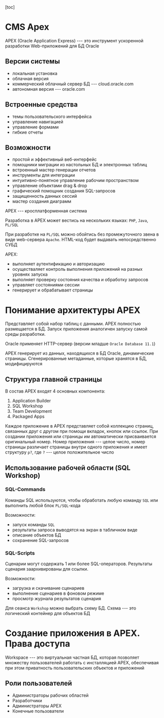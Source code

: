 [toc]

# CMS Apex

APEX (Oracle Application Express) --- это инструмент ускоренной разработки
Web-приложений для БД Oracle

## Версии системы

- локальная установка
- облачная версия
- коммерческий облачный сервер БД --- cloud.oracle.com
- автономная версия --- oracle.com

## Встроенные средства

- темы пользовательского интерфейса
- управление навигацией
- управление формами
- гибкие отчеты

## Возможности

- простой и эффективный веб-интерфейс
- помощники миграции из настольных БД и электронных таблиц
- встроенный мастер генерации отчетов
- инструменты для интеграции
- интуитивно-понятное управление рабочим пространством
- управление объектами drag & drop
- графический помощник создания SQL-запросов
- защищенность данных сессий
- мастер создания диаграмм

APEX --- кросплатформенная система

Разработка в APEX может вестись на нескольких языках: `PHP`, `Java`, `PL/SQL`

При разработке на `PL/SQL` можно обойтись без промежуточного звена в виде
web-сервера `Apache`. HTML-код будет выдавать непосредственно СУБД

APEX:

- выполняет аутентификацию и авторизацию
- осуществаляет контроль выполнения приложений на разных уровнях запуска
- выполняет проверку состояния качества и обработку запросов
- управляет состояниями сессии
- генерирует и обрабатывает страницы

# Понимание архитектуры APEX

Представляет собой набор таблиц с данными. APEX полностью размещается в БД.
Запуск приложения аналогичен запуску самой среды разработки.

Oracle применяет HTTP-сервер (версии младше `Oracle Database 11.1`)

APEX генерирует из данных, находящихся в БД Oracle, динамические страницы.
Сгенерированные метаданные, которые хранятся в БД, модифицируются

## Структура главной страницы

В состав APEX входят 4 основных компонента:

1. Application Builder
2. SQL Workshop
3. Team Development
4. Packaged Apps

Каждое приложение в APEX представляет собой коллекцию страниц, связанных друг с
другом при помощи вкладок, кнопок или ссылок. При создании приложения или
страницы им автоматически присваивается оригинальный номер. Номер приложения ---
целое число, номер страницы различает страницы внутри одного приложения и имеет
структуру `p?`, где `?` --- целое положительное число

## Использование рабочей области (SQL Workshop)

### SQL-Commands

Команды SQL используются, чтобы обработать любую команду `SQL` или выполнить
любой блок `PL/SQL`-кода

Возможности:

- запуск команды `SQL`
- результаты запроса выводятся на экран в табличном виде
- описание объектов БД
- сохранение SQL-запросов

### SQL-Scripts

Сценарии могут содержать 1 или более SQL-операторов. Результаты сценария
заархивированы для ссылки.

Возможности:

- загрузка и скачивание сценариев
- выполнение сценариев в фоновом режиме
- просмотр журнала результатов сценария

Для сеанса `Workshop` можно выбрать схему БД. Схема --- это логический контейнер
для объектов БД

# Создание приложения в APEX. Права доступа

Workspace --- это виртуальная частная БД, которая позволяет множеству
пользователей работать с инсталляцией APEX, обеспечивая при этом приватность
пользовательских объектов и приложений

## Роли пользователей

- Администраторы рабочих областей
- Разработчики
- Администраторы APEX
- Конечные пользователи
